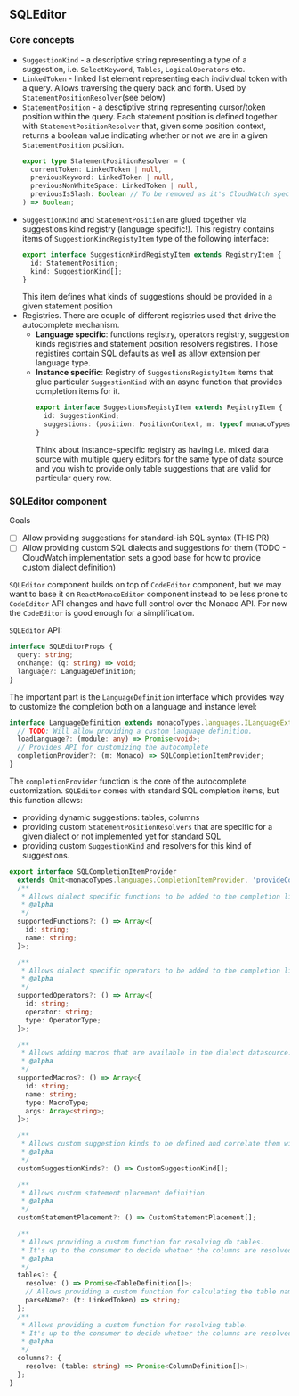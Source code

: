 ## SQLEditor

### Core concepts

- `SuggestionKind` - a descriptive string representing a type of a suggestion, i.e. `SelectKeyword`, `Tables`, `LogicalOperators` etc.
- `LinkedToken` - linked list element representing each individual token with a query. Allows traversing the query back and forth. Used by `StatementPositionResolver`(see below)
- `StatementPosition` - a desctiptive string representing cursor/token position within the query. Each statement position is defined together with `StatementPositionResolver` that, given some position context, returns a boolean value indicating whether or not we are in a given `StatementPosition` position.
  ```ts
  export type StatementPositionResolver = (
    currentToken: LinkedToken | null,
    previousKeyword: LinkedToken | null,
    previousNonWhiteSpace: LinkedToken | null,
    previousIsSlash: Boolean // To be removed as it's CloudWatch specific
  ) => Boolean;
  ```
- `SuggestionKind` and `StatementPosition` are glued together via suggestions kind registry (language specific!). This registry contains items of `SuggestionKindRegistyItem` type of the following interface:
  ```ts
  export interface SuggestionKindRegistyItem extends RegistryItem {
    id: StatementPosition;
    kind: SuggestionKind[];
  }
  ```
  This item defines what kinds of suggestions should be provided in a given statement position
- Registries. There are couple of different registries used that drive the autocomplete mechanism.
  - **Language specific**: functions registry, operators registry, suggestion kinds registries and statement position resolvers registires. Those registires contain SQL defaults as well as allow extension per language type.
  - **Instance specific**: Registry of `SuggestionsRegistyItem` items that glue particular `SuggestionKind` with an async function that provides completion items for it.
    ```ts
    export interface SuggestionsRegistyItem extends RegistryItem {
      id: SuggestionKind;
      suggestions: (position: PositionContext, m: typeof monacoTypes) => Promise<CustomSuggestion[]>;
    }
    ```
    Think about instance-specific registry as having i.e. mixed data source with multiple query editors for the same type of data source and you wish to provide only table suggestions that are valid for particular query row.

### SQLEditor component

Goals

- [ ] Allow providing suggestions for standard-ish SQL syntax (THIS PR)
- [ ] Allow providing custom SQL dialects and suggestions for them (TODO - CloudWatch implementation sets a good base for how to provide custom dialect definition)

`SQLEditor` component builds on top of `CodeEditor` component, but we may want to base it on `ReactMonacoEditor` component instead to be less prone to `CodeEditor` API changes and have full control over the Monaco API. For now the `CodeEditor` is good enough for a simplification.

`SQLEditor` API:

```ts
interface SQLEditorProps {
  query: string;
  onChange: (q: string) => void;
  language?: LanguageDefinition;
}
```

The important part is the `LanguageDefinition` interface which provides way to customize the completion both on a language and instance level:

```ts
interface LanguageDefinition extends monacoTypes.languages.ILanguageExtensionPoint {
  // TODO: Will allow providing a custom language definition.
  loadLanguage?: (module: any) => Promise<void>;
  // Provides API for customizing the autocomplete
  completionProvider?: (m: Monaco) => SQLCompletionItemProvider;
}
```

The `completionProvider` function is the core of the autocomplete customization. `SQLEditor` comes with standard SQL completion items, but this function allows:

- providing dynamic suggestions: tables, columns
- providing custom `StatementPositionResolvers` that are specific for a given dialect or not implemented yet for standard SQL
- providing custom `SuggestionKind` and resolvers for this kind of suggestions.

```ts
export interface SQLCompletionItemProvider
  extends Omit<monacoTypes.languages.CompletionItemProvider, 'provideCompletionItems'> {
  /**
   * Allows dialect specific functions to be added to the completion list.
   * @alpha
   */
  supportedFunctions?: () => Array<{
    id: string;
    name: string;
  }>;

  /**
   * Allows dialect specific operators to be added to the completion list.
   * @alpha
   */
  supportedOperators?: () => Array<{
    id: string;
    operator: string;
    type: OperatorType;
  }>;

  /**
   * Allows adding macros that are available in the dialect datasource.
   * @alpha
   */
  supportedMacros?: () => Array<{
    id: string;
    name: string;
    type: MacroType;
    args: Array<string>;
  }>;

  /**
   * Allows custom suggestion kinds to be defined and correlate them with <Custom>StatementPosition.
   * @alpha
   */
  customSuggestionKinds?: () => CustomSuggestionKind[];

  /**
   * Allows custom statement placement definition.
   * @alpha
   */
  customStatementPlacement?: () => CustomStatementPlacement[];

  /**
   * Allows providing a custom function for resolving db tables.
   * It's up to the consumer to decide whether the columns are resolved via API calls or preloaded in the query editor(i.e. full db schema is preloades loaded).
   * @alpha
   */
  tables?: {
    resolve: () => Promise<TableDefinition[]>;
    // Allows providing a custom function for calculating the table name from the query. If not specified a default implemnentation is used. I.e. BigQuery requires the table name to be fully qualified name: <project>.<dataset>.<table>
    parseName?: (t: LinkedToken) => string;
  };
  /**
   * Allows providing a custom function for resolving table.
   * It's up to the consumer to decide whether the columns are resolved via API calls or preloaded in the query editor(i.e. full db schema is preloades loaded).
   * @alpha
   */
  columns?: {
    resolve: (table: string) => Promise<ColumnDefinition[]>;
  };
}
```
